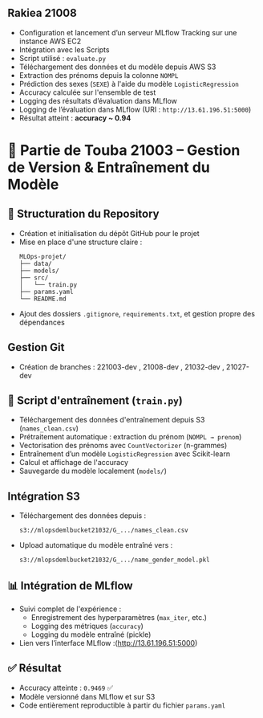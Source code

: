 ## Rakiea 21008

- Configuration et lancement d’un serveur MLflow Tracking sur une instance AWS EC2
- Intégration avec les Scripts
- Script utilisé : `evaluate.py`
- Téléchargement des données et du modèle depuis AWS S3
- Extraction des prénoms depuis la colonne `NOMPL`
- Prédiction des sexes (`SEXE`) à l'aide du modèle `LogisticRegression`
- Accuracy calculée sur l'ensemble de test
- Logging des résultats d’évaluation dans MLflow
- Logging de l’évaluation dans MLflow (URI : `http://13.61.196.51:5000`)
- Résultat atteint : **accuracy ~ 0.94**

# 🧠 Partie de Touba 21003 – Gestion de Version & Entraînement du Modèle

## 📁 Structuration du Repository

- Création et initialisation du dépôt GitHub pour le projet
- Mise en place d'une structure claire :
  ```
  MLOps-projet/
  ├── data/
  ├── models/
  ├── src/
  │   └── train.py
  ├── params.yaml
  └── README.md
  ```
- Ajout des dossiers `.gitignore`, `requirements.txt`, et gestion propre des dépendances

## Gestion Git

- Création de branches : 221003-dev , 21008-dev , 21032-dev , 21027-dev

## 🧪 Script d'entraînement (`train.py`)

- Téléchargement des données d'entraînement depuis S3 (`names_clean.csv`)
- Prétraitement automatique : extraction du prénom (`NOMPL → prenom`)
- Vectorisation des prénoms avec `CountVectorizer` (n-grammes)
- Entraînement d’un modèle `LogisticRegression` avec Scikit-learn
- Calcul et affichage de l'accuracy
- Sauvegarde du modèle localement (`models/`)

## Intégration S3

- Téléchargement des données depuis :
  ```
  s3://mlopsdemlbucket21032/G_.../names_clean.csv
  ```
- Upload automatique du modèle entraîné vers :
  ```
  s3://mlopsdemlbucket21032/G_.../name_gender_model.pkl
  ```

## 📊 Intégration de MLflow

- Suivi complet de l'expérience :
  - Enregistrement des hyperparamètres (`max_iter`, etc.)
  - Logging des métriques (`accuracy`)
  - Logging du modèle entraîné (pickle)
- Lien vers l’interface MLflow :(http://13.61.196.51:5000)

## ✅ Résultat

- Accuracy atteinte : `0.9469` ✅
- Modèle versionné dans MLflow et sur S3
- Code entièrement reproductible à partir du fichier `params.yaml`
